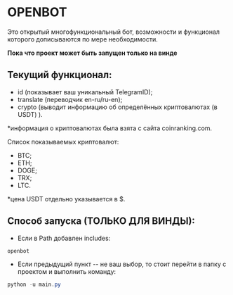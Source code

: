 # OPENBOT

Это открытый многофункциональный бот, возможности и функционал которого дописываются по мере необходимости.

<b>Пока что проект может быть запущен только на винде</b>

## Текущий функционал:
- id (показывает ваш уникальный TelegramID);
- translate (переводчик en-ru/ru-en);
- crypto (выводит информацию об определённых криптовалютах (в USDT) ).

*информация о криптовалютах была взята с сайта coinranking.com.

Список показываемых криптовалют:
- BTC;
- ETH;
- DOGE;
- TRX;
- LTC.

*цена USDT отдельно указывается в $.


## Способ запуска (ТОЛЬКО ДЛЯ ВИНДЫ):
- Если в Path добавлен includes:
```powershell
openbot
```
- Если предыдущий пункт -- не ваш выбор, то стоит перейти в папку с проектом и выполнить команду:
```powershell
python -u main.py
```
